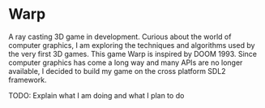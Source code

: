 # Warp
A ray casting 3D game in development.
Curious about the world of computer graphics, I am exploring the techniques and algorithms used by the very first 3D games. This game Warp is inspired by DOOM 1993. Since computer graphics has come a long way and many APIs are no longer available, I decided to build my game on the cross platform SDL2 framework.

TODO: Explain what I am doing and what I plan to do